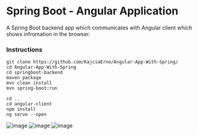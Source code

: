 # Spring Boot - Angular Application

A Spring Boot backend app which communicates with Angular client which shows infromation in the browser.

### Instructions
```
git clone https://github.com/KajcsaErno/Angular-App-With-Spring/
cd Angular-App-With-Spring 
cd springboot-backend
maven package
mvn clean install
mvn spring-boot:run
```

```
cd ..
cd angular-client
npm install
ng serve --open
```

![image](https://user-images.githubusercontent.com/31850356/113484795-81534000-94aa-11eb-9191-233149dd6977.png)
![image](https://user-images.githubusercontent.com/31850356/113484824-a647b300-94aa-11eb-99e3-5cbf204a4247.png)
![image](https://user-images.githubusercontent.com/31850356/113484838-b069b180-94aa-11eb-8532-081e64631687.png)
